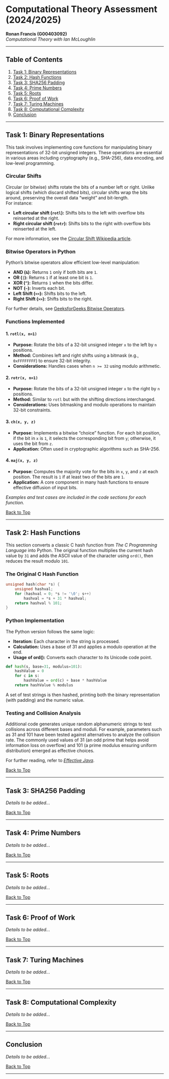 # Computational Theory Assessment (2024/2025)

**Ronan Francis (G00403092)**  
*Computational Theory with Ian McLoughlin*

---

## Table of Contents

1. [Task 1: Binary Representations](#task-1-binary-representations)
2. [Task 2: Hash Functions](#task-2-hash-functions)
3. [Task 3: SHA256 Padding](#task-3-sha256-padding)
4. [Task 4: Prime Numbers](#task-4-prime-numbers)
5. [Task 5: Roots](#task-5-roots)
6. [Task 6: Proof of Work](#task-6-proof-of-work)
7. [Task 7: Turing Machines](#task-7-turing-machines)
8. [Task 8: Computational Complexity](#task-8-computational-complexity)
9. [Conclusion](#conclusion)

---

## Task 1: Binary Representations

This task involves implementing core functions for manipulating binary representations of 32-bit unsigned integers. These operations are essential in various areas including cryptography (e.g., SHA-256), data encoding, and low-level programming.

### Circular Shifts

Circular (or bitwise) shifts rotate the bits of a number left or right. Unlike logical shifts (which discard shifted bits), circular shifts wrap the bits around, preserving the overall data “weight” and bit-length.  
For instance:
- **Left circular shift (`rotl`):** Shifts bits to the left with overflow bits reinserted at the right.
- **Right circular shift (`rotr`):** Shifts bits to the right with overflow bits reinserted at the left.

For more information, see the [Circular Shift Wikipedia article](https://en.wikipedia.org/wiki/Circular_shift).

### Bitwise Operators in Python

Python’s bitwise operators allow efficient low-level manipulation:
- **AND (`&`):** Returns `1` only if both bits are `1`.
- **OR (`|`):** Returns `1` if at least one bit is `1`.
- **XOR (`^`):** Returns `1` when the bits differ.
- **NOT (`~`):** Inverts each bit.
- **Left Shift (`<<`):** Shifts bits to the left.
- **Right Shift (`>>`):** Shifts bits to the right.

For further details, see [GeeksforGeeks Bitwise Operators](https://www.geeksforgeeks.org/python-bitwise-operators/).

### Functions Implemented

#### 1. `rotl(x, n=1)`
- **Purpose:** Rotate the bits of a 32-bit unsigned integer `x` to the left by `n` positions.
- **Method:** Combines left and right shifts using a bitmask (e.g., `0xFFFFFFFF`) to ensure 32-bit integrity.  
- **Considerations:** Handles cases when `n >= 32` using modulo arithmetic.

#### 2. `rotr(x, n=1)`
- **Purpose:** Rotate the bits of a 32-bit unsigned integer `x` to the right by `n` positions.
- **Method:** Similar to `rotl` but with the shifting directions interchanged.
- **Considerations:** Uses bitmasking and modulo operations to maintain 32-bit constraints.

#### 3. `ch(x, y, z)`
- **Purpose:** Implements a bitwise “choice” function. For each bit position, if the bit in `x` is `1`, it selects the corresponding bit from `y`; otherwise, it uses the bit from `z`.
- **Application:** Often used in cryptographic algorithms such as SHA-256.

#### 4. `maj(x, y, z)`
- **Purpose:** Computes the majority vote for the bits in `x`, `y`, and `z` at each position. The result is `1` if at least two of the bits are `1`.
- **Application:** A core component in many hash functions to ensure effective diffusion of input bits.

*Examples and test cases are included in the code sections for each function.*

[Back to Top](#table-of-contents)

---

## Task 2: Hash Functions

This section converts a classic C hash function from *The C Programming Language* into Python. The original function multiplies the current hash value by `31` and adds the ASCII value of the character using `ord()`, then reduces the result modulo `101`.

### The Original C Hash Function

```c
unsigned hash(char *s) {
    unsigned hashval;
    for (hashval = 0; *s != '\0'; s++)
        hashval = *s + 31 * hashval;
    return hashval % 101;
}
```

### Python Implementation
The Python version follows the same logic:
- **Iteration:** Each character in the string is processed.
- **Calculation:** Uses a base of 31 and applies a modulo operation at the end.
- **Usage of ord():** Converts each character to its Unicode code point.

```python
def hash(s, base=31, modulus=101):
    hashValue = 0
    for c in s:
        hashValue = ord(c) + base * hashValue
    return hashValue % modulus
```

A set of test strings is then hashed, printing both the binary representation (with padding) and the numeric value.

### Testing and Collision Analysis
Additional code generates unique random alphanumeric strings to test collisions across different bases and moduli. For example, parameters such as 31 and 101 have been tested against alternatives to analyze the collision rate. The commonly used values of 31 (an odd prime that helps avoid information loss on overflow) and 101 (a prime modulus ensuring uniform distribution) emerged as effective choices.

For further reading, refer to [*Effective Java*](https://ia800308.us.archive.org/16/items/java_20230528/Joshua%20Bloch%20-%20Effective%20Java%20%283rd%29%20-%202018.pdf).


[Back to Top](#table-of-contents)

---

## Task 3: SHA256 Padding
*Details to be added...*


[Back to Top](#table-of-contents)

---

## Task 4: Prime Numbers
*Details to be added...*


[Back to Top](#table-of-contents)

---

## Task 5: Roots
*Details to be added...*


[Back to Top](#table-of-contents)

---

## Task 6: Proof of Work
*Details to be added...*


[Back to Top](#table-of-contents)

---

## Task 7: Turing Machines
*Details to be added...*


[Back to Top](#table-of-contents)

---

## Task 8: Computational Complexity
*Details to be added...*


[Back to Top](#table-of-contents)

---

## Conclusion
*Details to be added...*


[Back to Top](#table-of-contents)

---